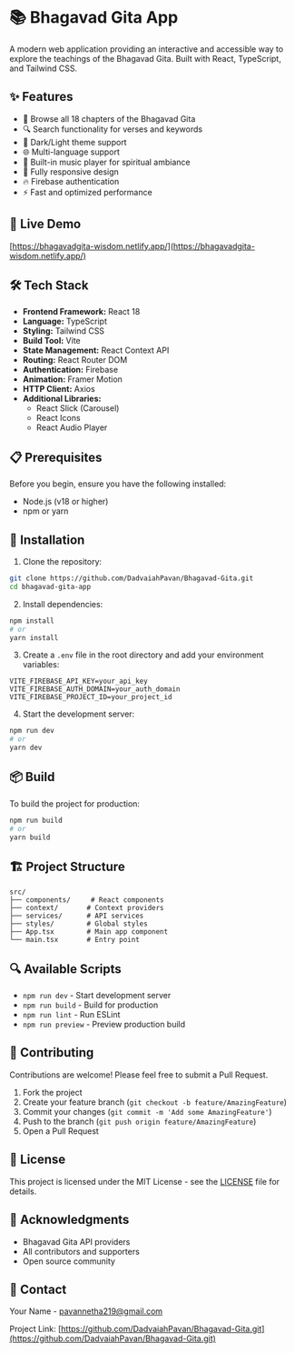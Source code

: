 # 📚 Bhagavad Gita App

A modern web application providing an interactive and accessible way to explore the teachings of the Bhagavad Gita. Built with React, TypeScript, and Tailwind CSS.

## ✨ Features

- 📖 Browse all 18 chapters of the Bhagavad Gita
- 🔍 Search functionality for verses and keywords
- 🌙 Dark/Light theme support
- 🌐 Multi-language support
- 🎵 Built-in music player for spiritual ambiance
- 📱 Fully responsive design
- 🔥 Firebase authentication
- ⚡ Fast and optimized performance

## 🚀 Live Demo

[https://bhagavadgita-wisdom.netlify.app/](https://bhagavadgita-wisdom.netlify.app/) <!-- Add your deployed app URL here -->

## 🛠️ Tech Stack

- **Frontend Framework:** React 18
- **Language:** TypeScript
- **Styling:** Tailwind CSS
- **Build Tool:** Vite
- **State Management:** React Context API
- **Routing:** React Router DOM
- **Authentication:** Firebase
- **Animation:** Framer Motion
- **HTTP Client:** Axios
- **Additional Libraries:**
  - React Slick (Carousel)
  - React Icons
  - React Audio Player

## 📋 Prerequisites

Before you begin, ensure you have the following installed:
- Node.js (v18 or higher)
- npm or yarn

## 🔧 Installation

1. Clone the repository:
```bash
git clone https://github.com/DadvaiahPavan/Bhagavad-Gita.git
cd bhagavad-gita-app
```

2. Install dependencies:
```bash
npm install
# or
yarn install
```

3. Create a `.env` file in the root directory and add your environment variables:
```env
VITE_FIREBASE_API_KEY=your_api_key
VITE_FIREBASE_AUTH_DOMAIN=your_auth_domain
VITE_FIREBASE_PROJECT_ID=your_project_id
```

4. Start the development server:
```bash
npm run dev
# or
yarn dev
```

## 📦 Build

To build the project for production:

```bash
npm run build
# or
yarn build
```

## 🏗️ Project Structure

```
src/
├── components/     # React components
├── context/       # Context providers
├── services/      # API services
├── styles/        # Global styles
├── App.tsx        # Main app component
└── main.tsx       # Entry point
```

## 🔍 Available Scripts

- `npm run dev` - Start development server
- `npm run build` - Build for production
- `npm run lint` - Run ESLint
- `npm run preview` - Preview production build

## 🤝 Contributing

Contributions are welcome! Please feel free to submit a Pull Request.

1. Fork the project
2. Create your feature branch (`git checkout -b feature/AmazingFeature`)
3. Commit your changes (`git commit -m 'Add some AmazingFeature'`)
4. Push to the branch (`git push origin feature/AmazingFeature`)
5. Open a Pull Request

## 📝 License

This project is licensed under the MIT License - see the [LICENSE](LICENSE) file for details.

## 👏 Acknowledgments

- Bhagavad Gita API providers
- All contributors and supporters
- Open source community

## 📧 Contact

Your Name - [pavannetha219@gmail.com](mailto:pavannetha219@gmail.com)

Project Link: [https://github.com/DadvaiahPavan/Bhagavad-Gita.git](https://github.com/DadvaiahPavan/Bhagavad-Gita.git)
